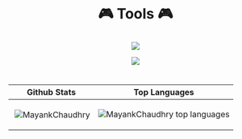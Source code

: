 <h1 align="center" >

🎮 Tools 🎮 

</h1>
<p align="center">
  <a href="https://github.com/Mynkchaudhry">
    <img src="https://skillicons.dev/icons?i=html,css,bootstrap" />
  </a>
</p>

<p align="center">
  <a href="https://github.com/Mynkchaudhry">
    <img src="https://skillicons.dev/icons?i=c,java,python" />
  </a>
</p>



 
 <h1 align="center">
 
|   Github Stats    |   Top Languages             |
|    -----------    |   -----------------------   |
| <p>&nbsp;<img align="center" src="https://github-readme-stats.vercel.app/api?username=Mynkchaudhry&show_icons=true&theme=dracula" alt="MayankChaudhry" /></p> | ![MayankChaudhry top languages](https://github-readme-stats.vercel.app/api/top-langs/?username=Mynkchaudhry&hide=CSS&langs_count=10&show_icons=true&title_color=f6c32c&icon_color=f6c32c&text_color=9f9f9f&bg_color=151515&count_private=true&layout=compact) |

 </h1>

